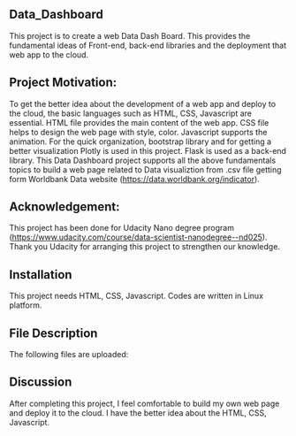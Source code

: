 ## Data_Dashboard
This project is to create a web Data Dash Board. This provides the fundamental ideas of Front-end, back-end libraries and the deployment that web app to the cloud.   

## Project Motivation:
To get the better idea about the development of a web app and deploy to the cloud, the basic languages such as HTML, CSS, Javascript are essential. HTML file provides the main content of the web app. CSS file helps to design the web page with style, color. Javascript supports the animation. For the quick organization, bootstrap library and for getting a better visualization Plotly is used in this project. Flask is used as a back-end library. This Data Dashboard project supports all the above fundamentals topics to build a web page related to Data visualiztion from .csv file getting form Worldbank Data website (https://data.worldbank.org/indicator).

## Acknowledgement:
This project has been done for Udacity Nano degree program (https://www.udacity.com/course/data-scientist-nanodegree--nd025). Thank you Udacity for arranging this project to strengthen our knowledge.

## Installation
This project needs HTML, CSS, Javascript. Codes are written in Linux platform.

## File Description
The following files are uploaded:


## Discussion
After completing this project, I feel comfortable to build my own web page and deploy it to the cloud. I have the better idea about the HTML, CSS, Javascript.

